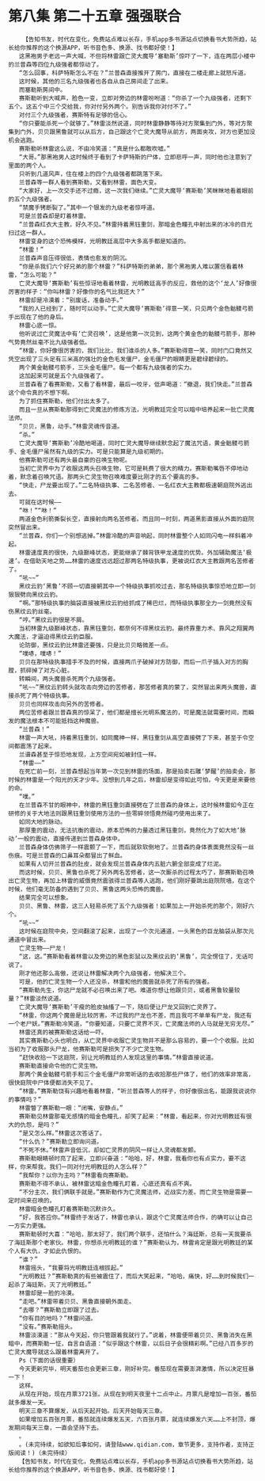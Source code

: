 # 第八集 第二十五章 强强联合
        【告知书友，时代在变化，免费站点难以长存，手机app多书源站点切换看书大势所趋，站长给你推荐的这个换源APP，听书音色多、换源、找书都好使！】
       这黑袍男子老远一声大喊，不但将林雷跟亡灵大魔导‘塞勒斯’惊吓了一下，连在两层小楼中的兰普森等四位九级强者都惊动了。
       “怎么回事，科萨特斯怎么不在？”兰普森直接推开了房门，直接在二楼走廊上就怒斥道。
       这时候，其他的三名九级强者也各自从自己房间走了出来。
       而塞勒斯房间中。
       赛斯勒听到大喊声，脸色一变，立即对旁边的林雷吩咐道：“你杀了一个九级强者，还剩下五个。这五个中三个交给我，你对付另外两个。别告诉我你对付不了。”
       对付三个九级强者，赛斯特有足够的信心。
       “你只要能杀死一个就够了。”林雷淡然说道，同时林雷静静等待对方聚集到门外，等对方聚集到门外，贝贝跟黑鲁就可以从后方，自己跟这个亡灵大魔导从前方，两面夹攻，对方也更加没机会逃跑。
       赛斯勒听林雷这么说，不由冷笑道：“真是什么都敢吹嘘。”
       “大哥。”那黑袍男人这时候终于看到了卡萨特斯的尸体，立即悲呼一声，同时他也注意到了里面的两个人。
       只听到几道风声，住在楼上的四个九级强者都跳落下来。
       兰普森等一群人看到赛斯勒，又看到林雷，面色大变。
       “大家好，上一次交手还不过瘾，这一次我们继续。”亡灵大魔导‘赛斯勒’笑眯眯地看着眼前的五个九级强者。
       “禁魔手铐断裂了。”其中一个银发的九级老者惊呼道。
       可是兰普森却是盯着林雷。
       “兰普森红衣大主教，好久不见。”林雷持着黑钰重剑，那暗金色瞳孔中射出来的冰冷的目光扫过这一群人。
       林雷变身的这个恐怖模样，光明教廷高层中大多高手都是知道的。
       “林雷！”
       兰普森声音压得很低，表情也愈发的阴沉。
       “你是杀我们六个好兄弟的那个林雷？”科萨特斯的弟弟，那个黑袍男人难以置信看着林雷，“怎么可能？”
       亡灵大魔导‘赛斯勒’有些惊讶地看着林雷，光明教廷高手的反应，救他的这个‘龙人’好像很厉害的样子：“你叫林雷？好像你的名气比我还大？”
       林雷却是冷漠着：“别废话，准备动手。”
       “我的人已经到了，随时可以动手。”亡灵大魔导‘赛斯勒’得意一笑，只见两个金色骷髅弓箭手出现在了他的身后。
       林雷心底一惊。
       他听说过亡灵魔法中有‘亡灵召唤’，这是他第一次见到，这两个黄金色的骷髅弓箭手，那种气势竟然丝毫不比九级强者低。
       “林雷，你好像很厉害的，我们比比，我们谁杀的人多。”赛斯勒得意一笑，同时门口竟然又凭空出现了三头足有三米高的强壮的金色毛发僵尸，金毛僵尸的眼睛更是碧绿碧绿的。
       两个黄金骷髅弓箭手，三头金毛僵尸。每一个都有九级强者的实力。
       这加起来可就是五个九级强者了。
       兰普森看了看赛斯勒，又看了看林雷，最后一咬牙，低声喝道：“撤退，我们快走。”兰普森这个命令真的不想下啊。
       为了抓住赛斯勒，他们付出太多了。
       而且一旦从赛斯勒那得到亡灵魔法的修炼方法，光明教廷完全可以暗中培养起来一批亡灵魔法师。
       “贝贝，黑鲁，动手。”林雷灵魂传音道。
       “杀。”
       亡灵大魔导‘赛斯勒’冷酷地喝道，同时亡灵大魔导继续默念起了魔法咒语，黄金骷髅弓箭手、金毛僵尸虽然有九级的实力。可是只能算是九级初期的。
       他赛斯勒可还有两头最自豪的召唤生物呢。
       当初亡灵界中为了收服这两头召唤生物，它可是耗费了很大的精力。赛斯勒嘴唇不停地动着，默念着召唤咒语。那两头亡灵生物召唤难度要比刚才的五个要高的多。
       “快走，尸龙要出现了。”二名特级执事、二名苦修者、一名红衣大主教都极速朝庭院外逃出去。
       可就在这时候——
       “咻！”“咻！”
       两道金色利箭撕裂长空，直接射向两名苦修者。而且同一时刻，两道黑影直接从外面的庭院突然冒出来。
       “兰普森，你们一个别想逃掉。”林雷冷酷的声音响起，同时林雷整个人如同闪电一样斜着冲起。
       林雷速度真的很快，九级巅峰状态，更能继承了棘背铁甲龙速度的优势。外加辅助魔法‘极速’。在借助天地之势……林雷的速度远远超过那两名特级执事，更被说红衣大主教跟两名苦修者了。
       “吼~~”
       黑纹云豹‘黑鲁’不顾一切直接朝其中一个特级执事抓咬过去，那名特级执事惊恐地立即一剑狠狠劈向黑纹云豹。
       “啊。”那特级执事的脑袋直接被黑纹云豹给抓成了稀巴烂，而特级执事那全力一剑竟然没有伤黑纹云豹丝毫。
       “哼。”黑纹云豹很是不屑。
       当初林雷九级巅峰状态，靠黑钰重剑，都奈何不得黑纹云豹。最终靠重力术、靠风之翔翼两大魔法，才逼迫得黑纹云豹臣服。
       论防御，黑纹云豹比林雷还要强，只是比贝贝略微差一点。
       “噗哧，噗哧！”
       贝贝在那特级执事措手不及的时候，直接两爪子破掉对方防御，而后一爪子插入对方的胸膛，抓碎掉了对方心脏。
       转瞬间，两头魔兽杀死两个九级强者。
       “吼~~”黑纹云豹转头就攻击向旁边的苦修者，那苦修者真的蒙了，突然冒出来两头魔兽，直接杀死了两个特级执事。
       贝贝也同样攻击向另外的苦修者。
       两位苦修者跟兰普森真的惊呆了，他们都是擅长光明系魔法的，可是魔法就需要时间，而瞬发的魔法根本不可能抵挡这种魔兽。
       “兰普森！”
       林雷一声大吼，持着黑钰重剑，如同魔神一样，黑钰重剑从高空直接劈了下来，甚至于令空间都震荡了起来。
       兰谱森甚至于惊恐地发现，上方空间宛如被封住一样。
       “林雷——”
       在死亡前一刻，兰普森想起当年第一次见到林雷的场面，那是拍卖石雕‘梦醒’的拍卖会，那时候的林雷是一个阳光的天才少年。没想到几年之后，林雷却是变得如此可怕，今天更是来要他的命。
       “噗。”
       在兰普森不甘的眼神中，林雷的黑钰重剑直接劈在了兰普森的身体上，这时候林雷如今正在研修的关于大地法则跟黑钰重剑使用方法的一些零碎领悟竟然碰巧使用出来了。
       如同大地的脉动。
       那厚重的震动，无法抗衡的震动，原本恐怖的力量透过黑钰重剑，竟然化为了如大地‘脉动’一般的震动，直接传递到兰普森身体中。
       兰普森身体仿佛筛子一样震颤了一下，而后就软软倒地了。兰普森的身体表面竟然没有一丝伤痕。可是兰普森的口鼻耳朵都冒出了鲜血。
       如果有人切开兰普森的肚皮，就会发现兰普森身体内五脏六腑全部变成了烂泥。
       而这时候，贝贝、黑鲁也杀死了另外两名苦修者，这一次厮杀的过程太巧了，那赛斯勒召唤出亡灵生物，再加上林雷的威慑竟然震骇得兰普森等人逃跑，他们刚好要跳出庭院院墙，在这个时候，他们毫无防备的遇到了贝贝、黑鲁这两头恐怖的魔兽。
       结果完全可以想象。
       贝贝、黑鲁、林雷，这三人轻易杀死了五个九级强者！如果加上一开始杀死的那个，刚好六个。
       “吼~~”
       这时候在庭院中央，空间翻滚了起来，出现了一个次元通道，一头黑色的巨龙脑袋从那次元通道中冒出来。
       亡灵生物——尸龙！
       “这，这。”赛斯勒看着林雷以及旁边的黑色影鼠以及黑纹云豹‘黑鲁’，完全愣住了，无话可说了。
       刚才他还那么高傲，还说让林雷解决两个九级强者，他解决三个。
       可是，他的亡灵生物一个人还没杀，林雷和他的魔兽就杀死了所有的强者。
       “赛斯勒先生，你这尸龙就不必召唤出来了吧。难道你想让他跟贝贝，或者黑鲁较量较量？”林雷淡然说道。
       亡灵大魔导‘赛斯勒’干瘦的脸皮抽搐了一下，随后便让尸龙又回到亡灵界了。
       “林雷，你这两个魔兽是比较厉害。不过我的尸龙也不差，而且我可不单单有尸龙，我还有一个老尸妖。”赛斯勒冷笑道，“你要知道，只要亡灵界不灭，亡灵魔法师的人马就是无穷无尽。”
       林雷还真的被赛斯勒这话给一吓。
       其实赛斯勒心头也明白，从亡灵界中收服亡灵生物并不是那么容易的，要一个个收服。比如当初为了收服那头尸龙，他赛斯勒可是损失了不少亡灵生物。
       “赶快收拾一下这庭院，别让光明教廷的人发现这里的事情。”林雷直接说道。
       赛斯勒直接命令他的亡灵生物。
       那两个黄金骷髅弓箭手和三个金毛僵尸非常听话的去收拾那些尸体了，他们的效率非常高，很快庭院中尸体便都消失不见了。
       “林雷。”赛斯勒饶有兴趣地看着林雷，“听兰普森等人的样子，你好像很出名，能跟我说说你的事情吗？”
       林雷瞥了赛斯勒一眼：“闭嘴，安静点。”
       赛斯勒见林雷那毫无感情的暗金色瞳孔，却笑了起来：“林雷，看起来，你对光明教廷有很大的仇怨，是吗？”
       “是又怎么样。”林雷这次答话了。
       “什么仇？”赛斯勒立即询问道。
       “不死不休。”林雷声音低沉，却如亡灵界的阴风一样让人灵魂都发颤。
       赛斯勒眼睛顿时亮了起来，立即兴奋道：“哈哈，好，林雷，我看你也有点实力，要不这样，你来帮我，我们一同对付光明教廷的人怎么样？”
       “我帮你？以你为主吗？”林雷看向赛斯勒。
       赛斯勒不得不承认，被林雷这暗金色瞳孔盯着，心底还真有点不爽。
       “不分主次，我们俩联手就是。”赛斯勒作为亡灵魔法师，近战实力差。而亡灵生物是需要一定时间来召唤的。
       林雷暗金色瞳孔盯着赛斯勒沉默许久。
       “好，我答应你。”林雷终于发话了，林雷也承认，跟这个亡灵魔法师合作，的确可以让自己一方实力更强。
       赛斯勒顿时大喜：“哈哈，那太好了，我们两个联手，还怕什么？海廷斯，总有一天我要杀了海廷斯那个老家伙。林雷，你想杀光明教廷的谁？”赛斯勒认为，林雷肯定是跟光明教廷的某个人有大仇，才如此仇恨的。
       “谁？”
       林雷摇头，“我要将光明教廷连根拔起。”
       “光明教廷？”赛斯勒真的有些被震住了，而后大笑起来，“哈哈，痛快，好……到时候我们一起杀了海廷斯，灭了光明教廷。”
       林雷却是一脸的冷漠。
       “走吧。”林雷带着贝贝、黑鲁直接朝外面走。
       “去哪？”赛斯勒立即跟了过去。
       “你有目的地吗？”林雷问道。
       “没有。”赛斯勒摇头。
       林雷淡漠道：“那从今天起，你只管跟着我就行了。”说着，林雷便带着贝贝、黑鲁消失在黑暗中，而赛斯勒一怔，自言自语道：“似乎跟这个林雷，以后日子会很精彩啊。”已经八百多岁的亡灵大魔导就这么跟着林雷离开了。
       Ps（下面的话很重要）
       今天更新完毕，明天番茄也会更新三章，刚好补完。番茄现在需要澎湃激情，所以决定狂暴一下！
       这样。
       从现在开始，现在月票3721张。从现在到明天夜里十二点中止。月票凡是增加一百张，番茄就多爆发一天。
       明天三章不算爆发，从后天起开始。后天开始每天三章。
       如果增加五百张月票，番茄就连续爆发五天，六百张月票，就连续爆发六天……上不封顶，爆发期间每天三章，一直会坚持下去。
       。
       。(未完待续，如欲知后事如何，请登陆www.qidian.com，章节更多，支持作者，支持正版阅读！)（未完待续）
       【告知书友，时代在变化，免费站点难以长存，手机app多书源站点切换看书大势所趋，站长给你推荐的这个换源APP，听书音色多、换源、找书都好使！】
